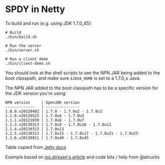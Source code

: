 # SPDY in Netty

To build and run (e.g. using JDK 1.7.0_45):

```
# Build
./bin/build.sh

# Run the server
./bin/server.sh

# Run a client demo
./bin/client-demo.sh
```

You should look at the shell scripts to see the NPN JAR being added to the boot
classpath, and make sure `$JAVA_HOME` is set to a 1.7.0_x Java.

The NPN JAR added to the boot classpath has to be a specific version for the
JDK version you're using:

```
NPN version     | OpenJDK version                           
-------------   | ---------------                           
1.0.0.v20120402 | 1.7.0 - 1.7.0u2 - 1.7.0u3                 
1.1.0.v20120525 | 1.7.0u4 - 1.7.0u5                         
1.1.1.v20121030 | 1.7.0u6 - 1.7.0u7                         
1.1.3.v20130313 | 1.7.0u9 - 1.7.0u10 - 1.7.0u11             
1.1.4.v20130313 | 1.7.0u13                                  
1.1.5.v20130313 | 1.7.0u15 - 1.7.0u17 - 1.7.0u21 - 1.7.0u25 
1.1.6.v20130911 | 1.7.0u40 - 1.7.0u45                       
```

Table copied from [Jetty docs](http://www.eclipse.org/jetty/documentation/current/npn-chapter.html#npn-build)

Example based on [jos.dirksen's article](http://www.smartjava.org/content/using-spdy-and-http-transparently-using-netty) and code bits / help from @atcurtis
